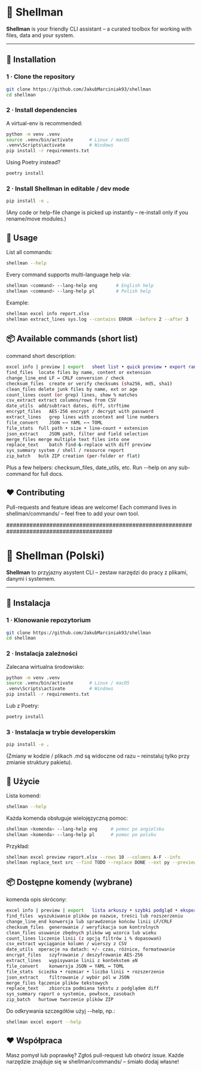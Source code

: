 # 🐚 Shellman

**Shellman** is your friendly CLI assistant – a curated toolbox for working with files, data and your system.

---

## 🔧 Installation

### 1 · Clone the repository

```bash
git clone https://github.com/JakubMarciniak93/shellman
cd shellman
```

### 2 · Install dependencies

A virtual-env is recommended:

```bash
python -m venv .venv
source .venv/bin/activate      # Linux / macOS
.venv\Scripts\activate         # Windows
pip install -r requirements.txt
```

Using Poetry instead?

```bash
poetry install
```

### 2 · Install Shellman in editable / dev mode

```bash
pip install -e .
```
(Any code or help-file change is picked up instantly – re-install only if you rename/move modules.)

## 🚀 Usage

List all commands:

```bash
shellman --help
```

Every command supports multi-language help via:

```bash
shellman <command> --lang-help eng       # English help
shellman <command> --lang-help pl        # Polish help
```

Example:

```bash
shellman excel info report.xlsx
shellman extract_lines sys.log --contains ERROR --before 2 --after 3
```
## 📦 Available commands (short list)

command	short description:
```bash
excel info | preview | export	sheet list • quick preview • export ranges to CSV
find_files	locate files by name, content or extension
change_line_end	LF ↔ CRLF conversion / check
checksum_files	create or verify checksums (sha256, md5, sha1)
clean_files	delete junk files by name, ext or age
count_lines	count (or grep) lines, show % matches
csv_extract	extract columns/rows from CSV
date_utils	add/subtract dates, diff, strftime
encrypt_files	AES-256 encrypt / decrypt with password
extract_lines	grep lines with ±context and line numbers
file_convert	JSON ←→ YAML ←→ TOML
file_stats	full path • size • line-count • extension
json_extract	JSON path, filter and field selection
merge_files	merge multiple text files into one
replace_text	batch find-&-replace with diff preview
sys_summary	system / shell / resource report
zip_batch	bulk ZIP creation (per-folder or flat)
```
Plus a few helpers: checksum_files, date_utils, etc. Run --help on any sub-command for full docs.

## ❤️ Contributing

Pull-requests and feature ideas are welcome!
Each command lives in shellman/commands/ – feel free to add your own tool.

########################################################################################

# 🐚 Shellman (Polski)

**Shellman** to przyjazny asystent CLI – zestaw narzędzi do pracy z plikami, danymi i systemem.

---

## 🔧 Instalacja

### 1 · Klonowanie repozytorium

```bash
git clone https://github.com/JakubMarciniak93/shellman
cd shellman
```
### 2 · Instalacja zależności

Zalecana wirtualna środowisko:

```bash
python -m venv .venv
source .venv/bin/activate      # Linux / macOS
.venv\Scripts\activate         # Windows
pip install -r requirements.txt
```
Lub z Poetry:

```bash
poetry install
```

### 3 · Instalacja w trybie developerskim

```bash
pip install -e .
```

(Zmiany w kodzie / plikach .md są widoczne od razu – reinstaluj tylko przy zmianie struktury pakietu).

## 🚀 Użycie

Lista komend:

```bash
shellman --help
```
Każda komenda obsługuje wielojęzyczną pomoc:

```bash
shellman <komenda> --lang-help eng     # pomoc po angielsku
shellman <komenda> --lang-help pl      # pomoc po polsku
```
Przykład:

```bash
shellman excel preview raport.xlsx --rows 10 --columns A-F --info
shellman replace_text src --find TODO --replace DONE --ext py --preview
```
## 📦 Dostępne komendy (wybrane)

komenda	opis skrócony:
```bash
excel info | preview | export	lista arkuszy • szybki podgląd • eksport do CSV
find_files	wyszukiwanie plików po nazwie, treści lub rozszerzeniu
change_line_end	konwersja lub sprawdzenie końców linii LF/CRLF
checksum_files	generowanie / weryfikacja sum kontrolnych
clean_files	usuwanie zbędnych plików wg wzorca lub wieku
count_lines	liczenie linii (z opcją filtrów i % dopasowań)
csv_extract	wyciąganie kolumn / wierszy z CSV
date_utils	operacje na datach: +/- czas, różnice, formatowanie
encrypt_files	szyfrowanie / deszyfrowanie AES-256
extract_lines	wypisywanie linii z kontekstem ±N
file_convert	konwersja JSON ↔ YAML ↔ TOML
file_stats	ścieżka • rozmiar • liczba linii • rozszerzenie
json_extract	filtrowanie / wybór pól w JSON
merge_files	łączenie plików tekstowych
replace_text	zbiorcza podmiana tekstu z podglądem diff
sys_summary	raport o systemie, powłoce, zasobach
zip_batch	hurtowe tworzenie plików ZIP
```
Do odkrywania szczegółów użyj --help, np.:

```bash
shellman excel export --help
```

## ❤️ Współpraca

Masz pomysł lub poprawkę? Zgłoś pull-request lub otwórz issue.
Każde narzędzie znajduje się w shellman/commands/ – śmiało dodaj własne!

